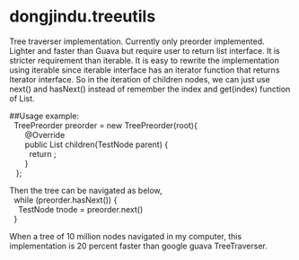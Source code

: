 # dongjindu.treeutils
Tree traverser implementation. Currently only preorder implemented. Lighter and faster than Guava but require user to return list interface. It is stricter requirement than iterable. It is easy to rewrite the implementation using iterable since iterable interface has an iterator function that returns Iterator interface. So in the iteration of children nodes, we can just use next() and hasNext() instead of remember the index and get(index) function of List.  

##Usage example:  
&nbsp;&nbsp;TreePreorder<TestNode> preorder = new TreePreorder(root){  
&nbsp;&nbsp;&nbsp;&nbsp;&nbsp;&nbsp;            @Override  
&nbsp;&nbsp;&nbsp;&nbsp;&nbsp;&nbsp;            public List<TestNode> children(TestNode parent) {  
&nbsp;&nbsp;&nbsp;&nbsp;&nbsp;&nbsp;&nbsp;&nbsp;                return <a list of TestNode>;  
&nbsp;&nbsp;&nbsp;&nbsp;&nbsp;&nbsp;            }  
&nbsp;&nbsp;     };  
  
Then the tree can be navigated as below,   
&nbsp;&nbsp;while (preorder.hasNext()) {  
&nbsp;&nbsp;&nbsp;&nbsp;TestNode tnode = preorder.next()  
&nbsp;&nbsp;}  
  
When a tree of 10 million nodes navigated in my computer, this implementation is 20 percent faster than google guava TreeTraverser.
